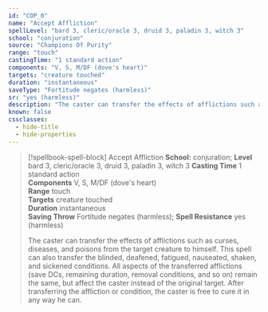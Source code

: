 ```yaml
---
id: "COP_0"
name: "Accept Affliction"
spellLevel: "bard 3, cleric/oracle 3, druid 3, paladin 3, witch 3"
school: "conjuration"
source: "Champions Of Purity"
range: "touch"
castingTime: "1 standard action"
components: "V, S, M/DF (dove's heart)"
targets: "creature touched"
duration: "instantaneous"
saveType: "Fortitude negates (harmless)"
sr: "yes (harmless)"
description: "The caster can transfer the effects of afflictions such as curses, diseases, and poisons from the target creature to himself. This spell can also transfer the blinded, deafened, fatigued, nauseated, shaken, and sickened conditions. All aspects of the transferred afflictions (save DCs, remaining duration, removal conditions, and so on) remain the same, but affect the caster instead of the original target. After transferring the affliction or condition, the caster is free to cure it in any way he can."
known: false
cssclasses:
  - hide-title
  - hide-properties
---
```


> [!spellbook-spell-block] Accept Affliction
> **School:** conjuration; **Level** bard 3, cleric/oracle 3, druid 3, paladin 3, witch 3
> **Casting Time** 1 standard action  
> **Components** V, S, M/DF (dove's heart)  
> **Range** touch  
> **Targets** creature touched  
> **Duration** instantaneous  
> **Saving Throw** Fortitude negates (harmless); **Spell Resistance** yes (harmless)
> 
> The caster can transfer the effects of afflictions such as curses, diseases, and poisons from the target creature to himself. This spell can also transfer the blinded, deafened, fatigued, nauseated, shaken, and sickened conditions. All aspects of the transferred afflictions (save DCs, remaining duration, removal conditions, and so on) remain the same, but affect the caster instead of the original target. After transferring the affliction or condition, the caster is free to cure it in any way he can.